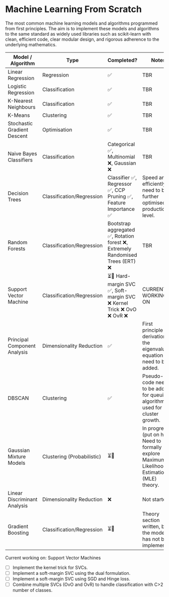 # Machine Learning From Scratch
The most common machine learning models and algorithms programmed from first principles. The aim is to implement these models and algorithms to the same standard as widely used libraries such as scikit-learn with clean, efficient code, clear modular design, and rigorous adherence to the underlying mathematics.

| Model / Algorithm            | Type                      | Completed? | Notes |
|------------------------------|---------------------------|----------|------------|
| Linear Regression            | Regression                | ✅        | TBR        |
| Logistic Regression          | Classification            | ✅        | TBR        |
| K-Nearest Neighbours         | Classification            | ✅        | TBR        |
| K-Means                      | Clustering                | ✅        | TBR        |
| Stochastic Gradient Descent  | Optimisation              | ✅        | TBR        |
| Naive Bayes Classifiers       | Classification            | Categorical ✅, Multinomial ❌, Gaussian ❌ | TBR        |
| Decision Trees                | Classification/Regression | Classifier ✅, Regressor ✅, CCP Pruning ✅, Feature Importance ✅ | Speed and efficiently need to be further optimised for production-level. |
| Random Forests                | Classification/Regression | Bootstrap aggregated ✅, Rotation forest ❌, Extremely Randomised Trees (ERT) ❌ | TBR        |
| Support Vector Machine       | Classification/Regression | ⏳🚧 Hard-margin SVC ✅, Soft-margin SVC ❌ Kernel Trick ❌ OvO ❌ OvR ❌ | CURRENTLY WORKING ON |
| Principal Component Analysis | Dimensionality Reduction  | ✅        | First principle derivation of the eigenvalue equation need to be added. |
| DBSCAN                       | Clustering                | ✅        | Pseudo-code needs to be added for queuing algorithm used for cluster growth. |
| Gaussian Mixture Models      | Clustering (Probabilistic)| ⏳🚧      | In progress (put on hold). Need to formally explore Maximum Likelihood Estimation (MLE) theory. |
| Linear Discriminant Analysis | Dimensionality Reduction  | ❌        | Not started.    |
| Gradient Boosting            | Classification/Regression | ⏳🚧      | Theory section written, but the model has not been implemented. |

Current working on: Support Vector Machines
- [ ] Implement the kernel trick for SVCs.
- [ ] Implement a soft-margin SVC using the dual formulation.
- [ ] Implement a soft-margin SVC using SGD and Hinge loss.
- [ ] Combine multiple SVCs (OvO and OvR) to handle classification with C>2 number of classes.
